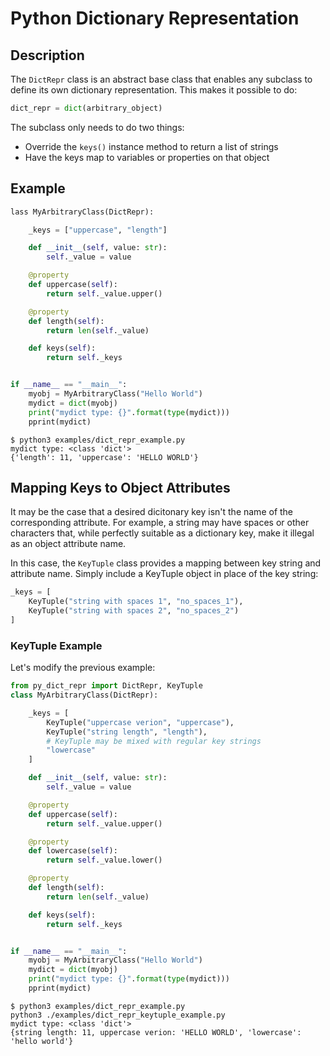 # Python Dictionary Representation

## Description

The `DictRepr` class is an abstract base class that enables any subclass to define its own dictionary representation. This makes it possible to do:

```python
dict_repr = dict(arbitrary_object)
```

The subclass only needs to do two things:

- Override the `keys()` instance method to return a list of strings
- Have the keys map to variables or properties on that object

## Example

```python
lass MyArbitraryClass(DictRepr):

    _keys = ["uppercase", "length"]

    def __init__(self, value: str):
        self._value = value

    @property
    def uppercase(self):
        return self._value.upper()

    @property
    def length(self):
        return len(self._value)

    def keys(self):
        return self._keys


if __name__ == "__main__":
    myobj = MyArbitraryClass("Hello World")
    mydict = dict(myobj)
    print("mydict type: {}".format(type(mydict)))
    pprint(mydict)
```

```console
$ python3 examples/dict_repr_example.py
mydict type: <class 'dict'>
{'length': 11, 'uppercase': 'HELLO WORLD'}
```

## Mapping Keys to Object Attributes

It may be the case that a desired dicitonary key isn't the name of the corresponding attribute. For example, a string may have spaces or other characters that, while perfectly suitable as a dictionary key, make it illegal as an object attribute name.

In this case, the `KeyTuple` class provides a mapping between key string and attribute name. Simply include a KeyTuple object in place of the key string:

```Python
_keys = [
    KeyTuple("string with spaces 1", "no_spaces_1"),
    KeyTuple("string with spaces 2", "no_spaces_2")
]
```

### KeyTuple Example

Let's modify the previous example:


```python
from py_dict_repr import DictRepr, KeyTuple
class MyArbitraryClass(DictRepr):

    _keys = [
        KeyTuple("uppercase verion", "uppercase"),
        KeyTuple("string length", "length"),
        # KeyTuple may be mixed with regular key strings
        "lowercase"
    ]

    def __init__(self, value: str):
        self._value = value

    @property
    def uppercase(self):
        return self._value.upper()

    @property
    def lowercase(self):
        return self._value.lower()

    @property
    def length(self):
        return len(self._value)

    def keys(self):
        return self._keys


if __name__ == "__main__":
    myobj = MyArbitraryClass("Hello World")
    mydict = dict(myobj)
    print("mydict type: {}".format(type(mydict)))
    pprint(mydict)
```

```console
$ python3 examples/dict_repr_example.py
python3 ./examples/dict_repr_keytuple_example.py
mydict type: <class 'dict'>
{string length: 11, uppercase verion: 'HELLO WORLD', 'lowercase': 'hello world'}
```

